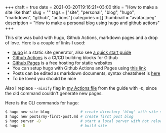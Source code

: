 +++ 
draft = true
date = 2021-03-20T19:16:21+03:00
title = "How to make a site like that"
slug = "" 
tags = ["site", "personal", "blog", "hugo", "markdown", "github", "actions"]
categories = []
thumbnail = "avatar.jpeg"
description = "How to make a personal blog using hugo and github actions"
+++

This site was build with hugo, Github Actions, markdown pages and a drop of love. Here is a couple of links I used:
- [hugo](https://github.com/gohugoio/hugo) is a static site generator, also see [a quick start guide](https://gohugo.io/getting-started/quick-start/)
- [Github Actions](https://github.com/features/actions) is a CI/CD building blocks for Github
- [Github Pages](https://pages.github.com/) is a free hosting for static websites
- You can setup hugo with Github Actions and Pages using [this link](https://gohugo.io/hosting-and-deployment/hosting-on-github/#readout)
- Posts can be edited as markdown documents, syntax cheatsheet is [here](https://www.markdownguide.org/basic-syntax/)
- To be loved you should be nice

Also I replace `--minify` flag in [my Actions file](https://github.com/Snyssfx/snyssfx.github.io/blob/main/.github/workflows/gh-pages.yml#L24) from the guide with `-D`, since the old command couldn't generate new pages.

Here is the CLI commands for hugo:
```zsh
$ hugo new site blog              # create directory 'blog' with site skeleton
$ hugo new posts/my-first-post.md # create first post blog
$ hugo server -D                  # start a local server with hot reloading
$ hugo -D                         # build site
```

